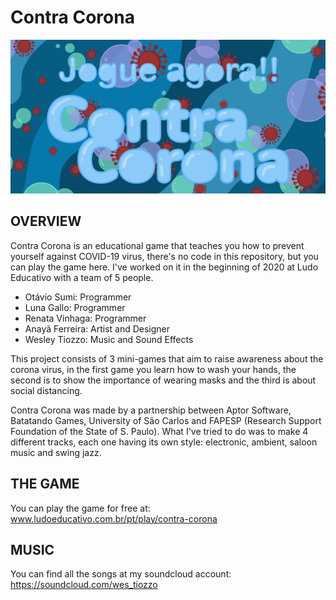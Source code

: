 # Contra Corona

![Screenshot 1](img/logo.png)

OVERVIEW
--------------------------------------------------
Contra Corona is an educational game that teaches you how to prevent yourself against COVID-19 virus, there's no code in this repository, but you can play the game here.
I've worked on it in the beginning of 2020 at Ludo Educativo with a team of 5 people. 
- Otávio Sumi:    Programmer
- Luna Gallo:     Programmer
- Renata Vinhaga: Programmer
- Anayã Ferreira:  Artist and Designer
- Wesley Tiozzo:  Music and Sound Effects

This project consists of 3 mini-games that aim to raise awareness about the corona virus, in the first game you learn how to wash your hands, the second is to show the importance of wearing masks and the third is about social distancing.

Contra Corona was made by a partnership between Aptor Software, Batatando Games, University of São Carlos and FAPESP (Research Support Foundation of the State of S. Paulo).
What I've tried to do was to make 4 different tracks, each one having its own style: electronic, ambient, saloon music and swing jazz.

THE GAME
--------------------------------------------------
You can play the game for free at: www.ludoeducativo.com.br/pt/play/contra-corona

MUSIC
--------------------------------------------------
You can find all the songs at my soundcloud account: https://soundcloud.com/wes_tiozzo
